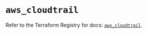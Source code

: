 # `aws_cloudtrail`

Refer to the Terraform Registry for docs: [`aws_cloudtrail`](https://registry.terraform.io/providers/hashicorp/aws/5.81.0/docs/resources/cloudtrail).
